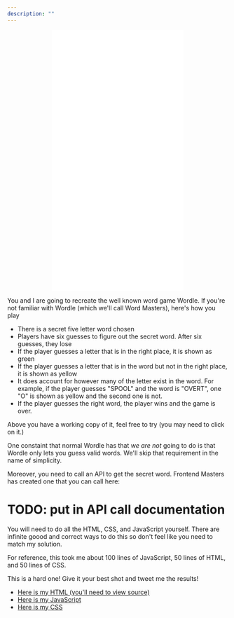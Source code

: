 ```yaml
---
description: ""
---
```


<iframe style="margin: 10px auto; display: block;" class="doggos" height="595" title="Doggos" src="/complete-intro-to-web-dev-v3/project-files/word-masters.html" frameborder="no" allowtransparency="true"></iframe>

You and I are going to recreate the well known word game Wordle. If you're not familiar with Wordle (which we'll call Word Masters), here's how you play

- There is a secret five letter word chosen
- Players have six guesses to figure out the secret word. After six guesses, they lose
- If the player guesses a letter that is in the right place, it is shown as green
- If the player guesses a letter that is in the word but not in the right place, it is shown as yellow
- It does account for however many of the letter exist in the word. For example, if the player guesses "SPOOL" and the word is "OVERT", one "O" is shown as yellow and the second one is not.
- If the player guesses the right word, the player wins and the game is over.

Above you have a working copy of it, feel free to try (you may need to click on it.)

One constaint that normal Wordle has that _we are not_ going to do is that Wordle only lets you guess valid words. We'll skip that requirement in the name of simplicity.

Moreover, you need to call an API to get the secret word. Frontend Masters has created one that you can call here:

# TODO: put in API call documentation

You will need to do all the HTML, CSS, and JavaScript yourself. There are infinite goood and correct ways to do this so don't feel like you need to match my solution.

For reference, this took me about 100 lines of JavaScript, 50 lines of HTML, and 50 lines of CSS.

This is a hard one! Give it your best shot and tweet me the results!

- [Here is my HTML (you'll need to view source)][html]
- [Here is my JavaScript][js]
- [Here is my CSS][css]

[html]: https://btholt.github.io/complete-intro-to-web-dev-v3/project-files/word-masters.html
[css]: https://btholt.github.io/complete-intro-to-web-dev-v3/project-files/word-masters.css
[js]: https://btholt.github.io/complete-intro-to-web-dev-v3/project-files/word-masters.js
